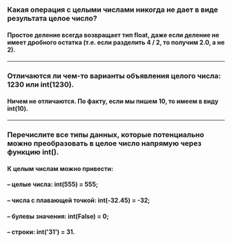 ### Какая операция с целыми числами никогда не дает в виде результата целое число?
#### Простое деление всегда возвращает тип float, даже если деление не имеет дробного остатка (т.е. если разделить 4 / 2, то получим 2.0, а не 2).
___
### Отличаются ли чем-то варианты объявления целого числа: 1230 или int(1230).
#### Ничем не отличаются. По факту, если мы пишем 10, то имеем в виду int(10).
___
### Перечислите все типы данных, которые потенциально можно преобразовать в целое число напрямую через функцию int().
#### К целым числам можно привести:
#### – целые числа: int(555) = 555;
#### – числа с плавающей точкой: int(-32.45) = -32;
#### – булевы значения: int(False) = 0;
#### – строки: int('31') = 31.
